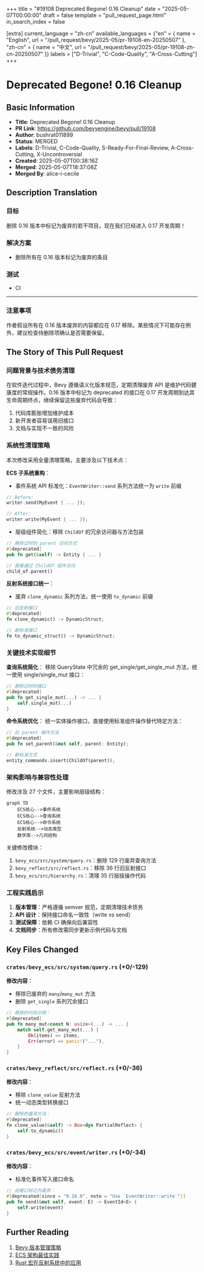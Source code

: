 +++
title = "#19108 Deprecated Begone! 0.16 Cleanup"
date = "2025-05-07T00:00:00"
draft = false
template = "pull_request_page.html"
in_search_index = false

[extra]
current_language = "zh-cn"
available_languages = {"en" = { name = "English", url = "/pull_request/bevy/2025-05/pr-19108-en-20250507" }, "zh-cn" = { name = "中文", url = "/pull_request/bevy/2025-05/pr-19108-zh-cn-20250507" }}
labels = ["D-Trivial", "C-Code-Quality", "A-Cross-Cutting"]
+++

# Deprecated Begone! 0.16 Cleanup

## Basic Information
- **Title**: Deprecated Begone! 0.16 Cleanup
- **PR Link**: https://github.com/bevyengine/bevy/pull/19108
- **Author**: bushrat011899
- **Status**: MERGED
- **Labels**: D-Trivial, C-Code-Quality, S-Ready-For-Final-Review, A-Cross-Cutting, X-Uncontroversial
- **Created**: 2025-05-07T00:38:16Z
- **Merged**: 2025-05-07T18:37:08Z
- **Merged By**: alice-i-cecile

## Description Translation
### 目标
删除 0.16 版本中标记为废弃的若干项目，现在我们已经进入 0.17 开发周期！

### 解决方案
- 删除所有在 0.16 版本标记为废弃的条目

### 测试
- CI

---

### 注意事项
作者假设所有在 0.16 版本废弃的内容都应在 0.17 移除。某些情况下可能存在例外，建议检查待删除项确认是否需要保留。

## The Story of This Pull Request

### 问题背景与技术债务清理
在软件迭代过程中，Bevy 遵循语义化版本规范，定期清理废弃 API 是维护代码健康度的常规操作。0.16 版本中标记为 deprecated 的接口在 0.17 开发周期到达其生命周期终点，继续保留这些废弃代码会导致：

1. 代码库膨胀增加维护成本
2. 新开发者容易误用旧接口
3. 文档与实现不一致的风险

### 系统性清理策略
本次修改采用全量清理策略，主要涉及以下技术点：

**ECS 子系统重构**：
- 事件系统 API 标准化：`EventWriter::send` 系列方法统一为 `write` 前缀
```rust
// Before:
writer.send(MyEvent { ... });

// After:
writer.write(MyEvent { ... });
```
- 层级组件简化：移除 `ChildOf` 的冗余访问器与方法包装
```rust
// 移除过时的 parent 访问方式
#[deprecated]
pub fn get(&self) -> Entity { ... }

// 直接通过 ChildOf 组件访问
child_of.parent()
```

**反射系统接口统一**：
- 废弃 `clone_dynamic` 系列方法，统一使用 `to_dynamic` 前缀
```rust
// 旧反射接口
#[deprecated]
fn clone_dynamic() -> DynamicStruct;

// 新标准接口
fn to_dynamic_struct() -> DynamicStruct;
```

### 关键技术实现细节
**查询系统简化**：
移除 QueryState 中冗余的 get_single/get_single_mut 方法，统一使用 single/single_mut 接口：
```rust
// 删除过时的接口
#[deprecated]
pub fn get_single_mut(...) -> ... {
    self.single_mut(...)
}
```

**命令系统优化**：
统一实体操作接口，直接使用标准组件操作替代特定方法：
```rust
// 旧 parent 操作方法
#[deprecated]
pub fn set_parent(&mut self, parent: Entity);

// 新标准方式
entity_commands.insert(ChildOf(parent));
```

### 架构影响与兼容性处理
修改涉及 27 个文件，主要影响层级结构：

```mermaid
graph TD
    ECS核心-->事件系统
    ECS核心-->查询系统
    ECS核心-->命令系统
    反射系统-->动态类型
    数学库-->几何结构
```

关键修改模块：
1. `bevy_ecs/src/system/query.rs`：删除 129 行废弃查询方法
2. `bevy_reflect/src/reflect.rs`：移除 36 行旧反射接口
3. `bevy_ecs/src/hierarchy.rs`：清理 35 行层级操作代码

### 工程实践启示
1. **版本管理**：严格遵循 semver 规范，定期清理技术债务
2. **API 设计**：保持接口命名一致性（write vs send）
3. **测试保障**：依赖 CI 确保向后兼容性
4. **文档同步**：所有修改需同步更新示例代码与文档

## Key Files Changed

### `crates/bevy_ecs/src/system/query.rs` (+0/-129)
**修改内容**：
- 移除已废弃的 `many`/`many_mut` 方法
- 删除 `get_single` 系列冗余接口

```rust
// 移除的代码示例：
#[deprecated]
pub fn many_mut<const N: usize>(...) -> ... {
    match self.get_many_mut(...) {
        Ok(items) => items,
        Err(error) => panic!("..."),
    }
}
```

### `crates/bevy_reflect/src/reflect.rs` (+0/-36)
**修改内容**：
- 移除 `clone_value` 反射方法
- 统一动态类型转换接口

```rust
// 删除的废弃方法：
#[deprecated]
fn clone_value(&self) -> Box<dyn PartialReflect> {
    self.to_dynamic()
}
```

### `crates/bevy_ecs/src/event/writer.rs` (+0/-34)
**修改内容**：
- 标准化事件写入接口命名

```rust
// 旧接口标记为废弃：
#[deprecated(since = "0.16.0", note = "Use `EventWriter::write`")]
pub fn send(&mut self, event: E) -> EventId<E> {
    self.write(event)
}
```

## Further Reading
1. [Bevy 版本管理策略](https://bevyengine.org/learn/book/introduction/versioning/)
2. [ECS 架构最佳实践](https://github.com/bevyengine/bevy/blob/main/docs/ECS_FAQ.md)
3. [Rust 宏在反射系统中的应用](https://doc.rust-lang.org/book/ch19-06-macros.html)